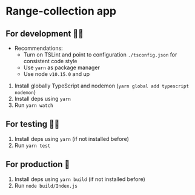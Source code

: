 # Range-collection app

## For development 👨‍💻
* Recommendations:
    * Turn on TSLint and point to configuration `./tsconfig.json` for consistent code style
    * Use `yarn` as package manager
    * Use node `v10.15.0` and up

1) Install globally TypeScript and nodemon (`yarn global add typescript nodemon`)
2) Install deps using `yarn`
3) Run `yarn watch`

## For testing 👨‍🔬
1) Install deps using `yarn` (if not installed before)
2) Run `yarn test`

## For production 🏁
1) Install deps using `yarn build` (if not installed before)
2) Run `node build/Index.js`
